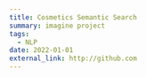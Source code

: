 ```yaml
---
title: Cosmetics Semantic Search
summary: imagine project
tags:
  - NLP
date: 2022-01-01
external_link: http://github.com
---
```

